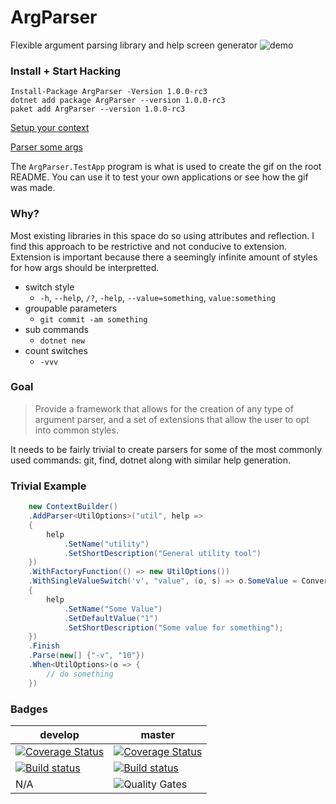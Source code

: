 # ArgParser
Flexible argument parsing library and help screen generator
![demo](https://i.imgur.com/NgWFpfS.gif "Mock program example")

### Install + Start Hacking
    Install-Package ArgParser -Version 1.0.0-rc3
    dotnet add package ArgParser --version 1.0.0-rc3
    paket add ArgParser --version 1.0.0-rc3

[Setup your context](https://github.com/tysmithnet/arg-parser/blob/master/ArgParser/ArgParser.Testing.Common/DefaultBuilder.cs)

[Parser some args](https://github.com/tysmithnet/arg-parser/blob/master/ArgParser/ArgParser.TestApp/Program.cs)

The `ArgParser.TestApp` program is what is used to create the gif on the root README. You can use it to test your own applications or see how the gif was made.

### Why?
Most existing libraries in this space do so using attributes and reflection. I find this approach to be restrictive and not conducive to extension. Extension is important because there a seemingly infinite amount of styles for how args should be interpretted.
 - switch style
   - `-h`, `--help`, `/?`, `-help`, `--value=something`, `value:something`
 - groupable parameters
   - `git commit -am something`
 - sub commands
   - `dotnet new`
 - count switches
   - `-vvv`

### Goal
> Provide a framework that allows for the creation of any type of argument parser, and a set of extensions that allow the user to opt into common styles.

It needs to be fairly trivial to create parsers for some of the most commonly used commands: git, find, dotnet along with similar help generation.

### Trivial Example
``` C#
    new ContextBuilder()
    .AddParser<UtilOptions>("util", help =>
    {
        help
            .SetName("utility")
            .SetShortDescription("General utility tool")
    })
    .WithFactoryFunction(() => new UtilOptions())
    .WithSingleValueSwitch('v', "value", (o, s) => o.SomeValue = Convert.ToInt32(s), help =>
    {
        help
            .SetName("Some Value")
            .SetDefaultValue("1")
            .SetShortDescription("Some value for something");
    })
    .Finish
    .Parse(new[] {"-v", "10"})
    .When<UtilOptions>(o => {
        // do something
    })
```

### Badges
|develop|master|
|-|-|
|[![Coverage Status](https://coveralls.io/repos/github/tysmithnet/arg-parser/badge.svg?branch=develop)](https://coveralls.io/github/tysmithnet/arg-parser?branch=develop)|[![Coverage Status](https://coveralls.io/repos/github/tysmithnet/arg-parser/badge.svg?branch=master)](https://coveralls.io/github/tysmithnet/arg-parser?branch=master)|
|[![Build status](https://ci.appveyor.com/api/projects/status/wu5c3q2lphnv45k2/branch/master?svg=true)](https://ci.appveyor.com/project/tysmithnet/arg-parser/branch/develop)|[![Build status](https://ci.appveyor.com/api/projects/status/wu5c3q2lphnv45k2/branch/develop?svg=true)](https://ci.appveyor.com/project/tysmithnet/arg-parser/branch/master)|
|N/A|![Quality Gates](https://sonarcloud.io/api/project_badges/measure?project=tysmithnet_arg-parser&metric=alert_status)|
